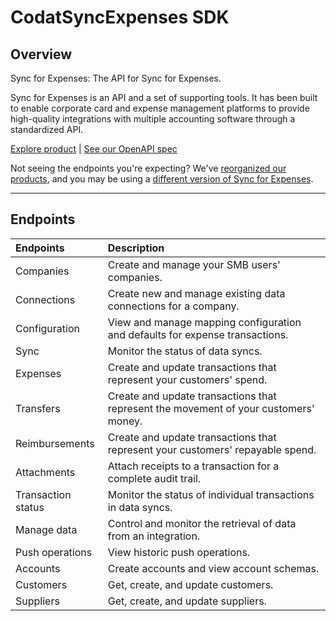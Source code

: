 # CodatSyncExpenses SDK

## Overview

Sync for Expenses: The API for Sync for Expenses.

Sync for Expenses is an API and a set of supporting tools. It has been built to
enable corporate card and expense management platforms to provide high-quality
integrations with multiple accounting software through a standardized API.

[Explore product](https://docs.codat.io/sync-for-expenses/overview) | [See our OpenAPI spec](https://github.com/codatio/oas)

Not seeing the endpoints you're expecting? We've [reorganized our products](https://docs.codat.io/updates/230901-new-products), and you may be using a [different version of Sync for Expenses](https://docs.codat.io/sync-for-expenses-v1-api#/).

---
<!-- Start Codat Tags Table -->
## Endpoints

| Endpoints | Description |
| :- |:- |
| Companies | Create and manage your SMB users' companies. |
| Connections | Create new and manage existing data connections for a company. |
| Configuration | View and manage mapping configuration and defaults for expense transactions. |
| Sync | Monitor the status of data syncs. |
| Expenses | Create and update transactions that represent your customers' spend. |
| Transfers | Create and update transactions that represent the movement of your customers' money. |
| Reimbursements | Create and update transactions that represent your customers' repayable spend. |
| Attachments | Attach receipts to a transaction for a complete audit trail. |
| Transaction status | Monitor the status of individual transactions in data syncs. |
| Manage data | Control and monitor the retrieval of data from an integration. |
| Push operations | View historic push operations. |
| Accounts | Create accounts and view account schemas. |
| Customers | Get, create, and update customers. |
| Suppliers | Get, create, and update suppliers. |
<!-- End Codat Tags Table -->